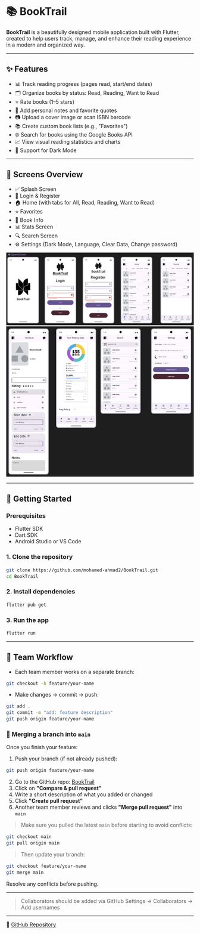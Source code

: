 # 📚 BookTrail

**BookTrail** is a beautifully designed mobile application built with Flutter, created to help users track, manage, and enhance their reading experience in a modern and organized way.

---

## ✨ Features

- 📊 Track reading progress (pages read, start/end dates)
- 🗂️ Organize books by status: Read, Reading, Want to Read
- ⭐ Rate books (1–5 stars)
- 📝 Add personal notes and favorite quotes
- 📷 Upload a cover image or scan ISBN barcode
- 📚 Create custom book lists (e.g., "Favorites")
- 🌐 Search for books using the Google Books API
- 📈 View visual reading statistics and charts
- 🌙 Support for Dark Mode

---

## 📱 Screens Overview

- ✅ Splash Screen
- 🔐 Login & Register
- 🏠 Home (with tabs for All, Read, Reading, Want to Read)
- ⭐ Favorites
- 📘 Book Info
- 📊 Stats Screen
- 🔍 Search Screen
- ⚙️ Settings (Dark Mode, Language, Clear Data, Change password)

![UI Preview 1](images/UI1.png)
![UI Preview 2](images/UI2.png)

---

## 🚀 Getting Started

### Prerequisites

- Flutter SDK
- Dart SDK
- Android Studio or VS Code

### 1. Clone the repository

```bash
git clone https://github.com/mohamed-ahmad2/BookTrail.git
cd BookTrail
```

### 2. Install dependencies

```bash
flutter pub get
```

### 3. Run the app

```bash
flutter run
```

---

## 👥 Team Workflow

- Each team member works on a separate branch:

```bash
git checkout -b feature/your-name
```

- Make changes → commit → push:

```bash
git add .
git commit -m "add: feature description"
git push origin feature/your-name
```

### 🔁 Merging a branch into `main`

Once you finish your feature:

1. Push your branch (if not already pushed):

```bash
git push origin feature/your-name
```

2. Go to the GitHub repo: [BookTrail](https://github.com/mohamed-ahmad2/BookTrail)
3. Click on **"Compare & pull request"**
4. Write a short description of what you added or changed
5. Click **"Create pull request"**
6. Another team member reviews and clicks **"Merge pull request"** into `main`

> Make sure you pulled the latest `main` before starting to avoid conflicts:

```bash
git checkout main
git pull origin main
```

> Then update your branch:

```bash
git checkout feature/your-name
git merge main
```

Resolve any conflicts before pushing.

---

> Collaborators should be added via GitHub Settings → Collaborators → Add usernames

---

🔗 [GitHub Repository](https://github.com/mohamed-ahmad2/BookTrail)
